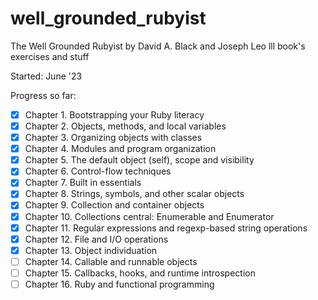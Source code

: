 # well_grounded_rubyist

The Well Grounded Rubyist by David A. Black and Joseph Leo lll book's exercises and stuff

Started: June '23

Progress so far:

- [x] Chapter 1. Bootstrapping your Ruby literacy
- [x] Chapter 2. Objects, methods, and local variables
- [x] Chapter 3. Organizing objects with classes
- [x] Chapter 4. Modules and program organization
- [x] Chapter 5. The default object (self), scope and visibility
- [x] Chapter 6. Control-flow techniques
- [x] Chapter 7. Built in essentials
- [x] Chapter 8. Strings, symbols, and other scalar objects
- [x] Chapter 9. Collection and container objects
- [x] Chapter 10. Collections central: Enumerable and Enumerator
- [x] Chapter 11. Regular expressions and regexp-based string operations
- [x] Chapter 12. File and I/O operations
- [x] Chapter 13. Object individuation
- [ ] Chapter 14. Callable and runnable objects
- [ ] Chapter 15. Callbacks, hooks, and runtime introspection
- [ ] Chapter 16. Ruby and functional programming

